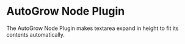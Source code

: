 AutoGrow Node Plugin
====================

The AutoGrow Node Plugin makes textarea expand in height
to fit its contents automatically.
